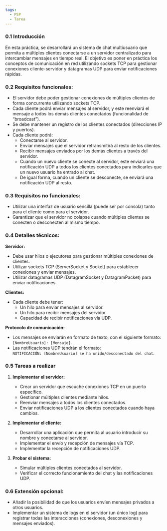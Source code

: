 ```yaml
---
tags:
  - PSP
  - Tarea
---
```

### 0.1 Introducción

En esta práctica, se desarrollará un sistema de chat multiusuario que permita a múltiples clientes conectarse a un servidor centralizado para intercambiar mensajes en tiempo real. El objetivo es poner en práctica los conceptos de comunicación en red utilizando sockets TCP para gestionar conexiones cliente-servidor y datagramas UDP para enviar notificaciones rápidas.

### 0.2 Requisitos funcionales:

- El servidor debe poder gestionar conexiones de múltiples clientes de forma concurrente utilizando sockets TCP.
- Cada cliente podrá enviar mensajes al servidor, y este reenviará el mensaje a todos los demás clientes conectados (funcionalidad de “broadcast”).
- Se debe mantener un registro de los clientes conectados (direcciones IP y puertos).
- Cada cliente podrá:
    - Conectarse al servidor.
    - Enviar mensajes que el servidor retransmitirá al resto de los clientes.
    - Recibir mensajes enviados por los demás clientes a través del servidor.
    - Cuando un nuevo cliente se conecte al servidor, este enviará una notificación UDP a todos los clientes conectados para indicarles que un nuevo usuario ha entrado al chat.
    - De igual forma, cuando un cliente se desconecte, se enviará una notificación UDP al resto.

### 0.3 Requisitos no funcionales:

- Utilizar una interfaz de usuario sencilla (puede ser por consola) tanto para el cliente como para el servidor.
- Garantizar que el servidor no colapse cuando múltiples clientes se conecten o desconecten al mismo tiempo.

### 0.4 Detalles técnicos:

**Servidor:**

- Debe usar hilos o ejecutores para gestionar múltiples conexiones de clientes.
- Utilizar sockets TCP (ServerSocket y Socket) para establecer conexiones y enviar mensajes.
- Utilizar datagramas UDP (DatagramSocket y DatagramPacket) para enviar notificaciones.

**Clientes:**

- Cada cliente debe tener:
    - Un hilo para enviar mensajes al servidor.
    - Un hilo para recibir mensajes del servidor.
    - Capacidad de recibir notificaciones vía UDP.

**Protocolo de comunicación:**

- Los mensajes se enviarán en formato de texto, con el siguiente formato:  
    `[NombreUsuario]: [Mensaje]`.
- Las notificaciones UDP tendrán el formato:  
    `NOTIFICACIÓN: [NombreUsuario] se ha unido/desconectado del chat`.

### 0.5 Tareas a realizar

1. **Implementar el servidor:**
    
    - Crear un servidor que escuche conexiones TCP en un puerto específico.
    - Gestionar múltiples clientes mediante hilos.
    - Reenviar mensajes a todos los clientes conectados.
    - Enviar notificaciones UDP a los clientes conectados cuando haya cambios.
2. **Implementar el cliente:**
    
    - Desarrollar una aplicación que permita al usuario introducir su nombre y conectarse al servidor.
    - Implementar el envío y recepción de mensajes vía TCP.
    - Implementar la recepción de notificaciones UDP.
3. **Probar el sistema:**
    
    - Simular múltiples clientes conectados al servidor.
    - Verificar el correcto funcionamiento del chat y las notificaciones UDP.

### 0.6 Extensión opcional:

- Añadir la posibilidad de que los usuarios envíen mensajes privados a otros usuarios.
- Implementar un sistema de logs en el servidor (un único log) para registrar todas las interacciones (conexiones, desconexiones y mensajes enviados).